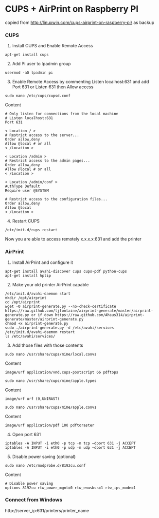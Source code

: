 # CUPS + AirPrint on Raspberry PI
copied from http://linuxwin.com/cups-airprint-on-raspberry-pi/ as backup

### CUPS

1. Install CUPS and Enable Remote Access
```console
apt-get install cups
```

2. Add Pi user to lpadmin group
```console
usermod -aG lpadmin pi
```

3. Enable Remote Access by commenting Listen localhost:631 and add Port 631 or Listen 631 then Allow access
```console
sudo nano /etc/cups/cupsd.conf
```
Content
```console
# Only listen for connections from the local machine
# Listen localhost:631
Port 631

< Location / >
# Restrict access to the server...
Order allow,deny
Allow @local # or all
< /Location >

< Location /admin >
# Restrict access to the admin pages...
Order allow,deny
Allow @local # or all
< /Location >

< Location /admin/conf >
AuthType Default
Require user @SYSTEM

# Restrict access to the configuration files...
Order allow,deny
Allow @local
< /Location >
```

4. Restart CUPS
```console
/etc/init.d/cups restart
```

Now you are able to access remotely x.x.x.x:631 and add the printer


### AirPrint

1. Install AirPrint and configure it
```console
apt-get install avahi-discover cups cups-pdf python-cups
apt-get install hplip
```

2. Make your old printer AirPrint capable
 
```console
/etc/init.d/avahi-daemon start
mkdir /opt/airprint
cd /opt/airprint
wget -O airprint-generate.py --no-check-certificate https://raw.github.com/tjfontaine/airprint-generate/master/airprint-generate.py or if down https://raw.github.com/Ahaus314/airprint-generate/master/airprint-generate.py
chmod +x airprint-generate.py
sudo ./airprint-generate.py -d /etc/avahi/services
/etc/init.d/avahi-daemon restart
ls /etc/avahi/services/
```

3. Add those files with those contents
```console
sudo nano /usr/share/cups/mime/local.convs
```
Content
```console
image/urf application/vnd.cups-postscript 66 pdftops
```

```console
sudo nano /usr/share/cups/mime/apple.types
```
Content
```console
image/urf urf (0,UNIRAST)
```

```console
sudo nano /usr/share/cups/mime/apple.convs
```
Content
```console
image/urf application/pdf 100 pdftoraster
```

4. Open port 631
```console
iptables -A INPUT -i eth0 -p tcp -m tcp –dport 631 -j ACCEPT
iptables -A INPUT -i eth0 -p udp -m udp –dport 631 -j ACCEPT
```

5. Disable power saving (optional)
```console
sudo nano /etc/modprobe.d/8192cu.conf
```
Content
```console
# Disable power saving
options 8192cu rtw_power_mgnt=0 rtw_enusbss=1 rtw_ips_mode=1
```

### Connect from Windows
http://server_ip:631/printers/printer_name
